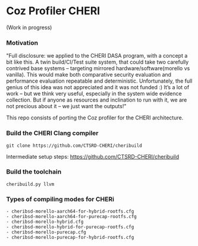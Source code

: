 # Coz Profiler CHERI
(Work in progress)

### Motivation 
"Full disclosure: we applied to the CHERI DASA program, with a concept a bit like this. A twin build/CI/Test suite system, that could take two carefully contrived base systems – targeting mirrored hardware/software(morello vs vanilla). This would make both comparative security evaluation and performance evaluation repeatable and deterministic. Unfortunately, the full genius of this idea was not appreciated and it was not funded :) It’s a lot of work – but we think very useful, especially in the system wide evidence collection. But if anyone as resources and inclination to run with it, we are not precious about it – we just want the outputs!"

This repo consists of porting the Coz profiler for the CHERI 
architecture. 

### Build the CHERI Clang compiler
```
git clone https://github.com/CTSRD-CHERI/cheribuild
```
Intermediate setup steps: https://github.com/CTSRD-CHERI/cheribuild

### Build the toolchain
```
cheribuild.py llvm
```

### Types of compiling modes for CHERi 
```
- cheribsd-morello-aarch64-for-hybrid-rootfs.cfg
- cheribsd-morello-aarch64-for-purecap-rootfs.cfg
- cheribsd-morello-hybrid.cfg
- cheribsd-morello-hybrid-for-purecap-rootfs.cfg
- cheribsd-morello-purecap.cfg
- cheribsd-morello-purecap-for-hybrid-rootfs.cfg
```
